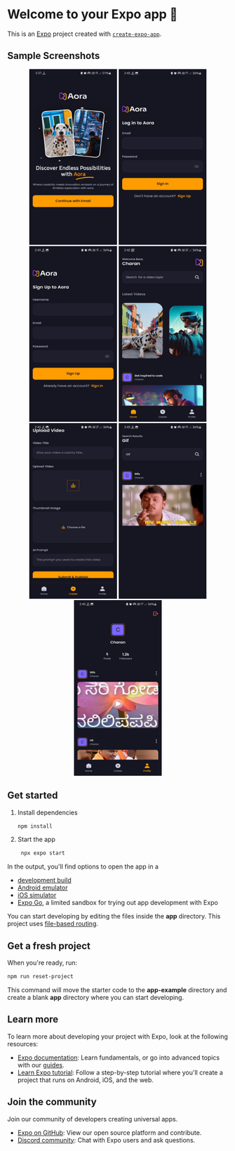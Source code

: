 # Welcome to your Expo app 👋

This is an [Expo](https://expo.dev) project created with [`create-expo-app`](https://www.npmjs.com/package/create-expo-app).
## Sample Screenshots
<p style="text-align: center;">
  <img src="./screenshots/page1.jpg" alt="Page 1" height="400px" width="200px">
  <img src="./screenshots/page2.jpg" alt="Page 2" height="400px" width="200px">
  <img src="./screenshots/page3.jpg" alt="Page 3" height="400px" width="200px">
  <img src="./screenshots/page4.jpg" alt="Page 4" height="400px" width="200px">
  <img src="./screenshots/page5.jpg" alt="Page 5" height="400px" width="200px">
  <img src="./screenshots/page6.jpg" alt="Page 6" height="400px" width="200px">
  <img src="./screenshots/page7.jpg" alt="Page 7" height="400px" width="200px">
  
</p>



## Get started

1. Install dependencies

   ```bash
   npm install
   ```

2. Start the app

   ```bash
    npx expo start
   ```

In the output, you'll find options to open the app in a

- [development build](https://docs.expo.dev/develop/development-builds/introduction/)
- [Android emulator](https://docs.expo.dev/workflow/android-studio-emulator/)
- [iOS simulator](https://docs.expo.dev/workflow/ios-simulator/)
- [Expo Go](https://expo.dev/go), a limited sandbox for trying out app development with Expo

You can start developing by editing the files inside the **app** directory. This project uses [file-based routing](https://docs.expo.dev/router/introduction).

## Get a fresh project

When you're ready, run:

```bash
npm run reset-project
```

This command will move the starter code to the **app-example** directory and create a blank **app** directory where you can start developing.

## Learn more

To learn more about developing your project with Expo, look at the following resources:

- [Expo documentation](https://docs.expo.dev/): Learn fundamentals, or go into advanced topics with our [guides](https://docs.expo.dev/guides).
- [Learn Expo tutorial](https://docs.expo.dev/tutorial/introduction/): Follow a step-by-step tutorial where you'll create a project that runs on Android, iOS, and the web.

## Join the community

Join our community of developers creating universal apps.

- [Expo on GitHub](https://github.com/expo/expo): View our open source platform and contribute.
- [Discord community](https://chat.expo.dev): Chat with Expo users and ask questions.
